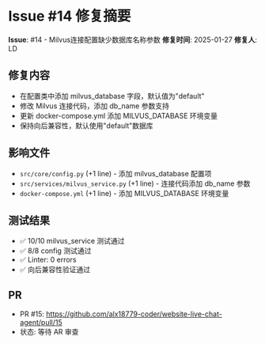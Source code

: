 # Issue #14 修复摘要

**Issue**: #14 - Milvus连接配置缺少数据库名称参数
**修复时间**: 2025-01-27
**修复人**: LD

## 修复内容
- 在配置类中添加 milvus_database 字段，默认值为"default"
- 修改 Milvus 连接代码，添加 db_name 参数支持
- 更新 docker-compose.yml 添加 MILVUS_DATABASE 环境变量
- 保持向后兼容性，默认使用"default"数据库

## 影响文件
- `src/core/config.py` (+1 line) - 添加 milvus_database 配置项
- `src/services/milvus_service.py` (+1 line) - 连接代码添加 db_name 参数
- `docker-compose.yml` (+1 line) - 添加 MILVUS_DATABASE 环境变量

## 测试结果
- ✅ 10/10 milvus_service 测试通过
- ✅ 8/8 config 测试通过
- ✅ Linter: 0 errors
- ✅ 向后兼容性验证通过

## PR
- PR #15: https://github.com/alx18779-coder/website-live-chat-agent/pull/15
- 状态: 等待 AR 审查
